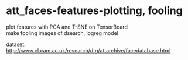 # att_faces-features-plotting, fooling
plot features with PCA and T-SNE on TensorBoard  
make fooling images of dsearch, logreg model  
  
dataset: http://www.cl.cam.ac.uk/research/dtg/attarchive/facedatabase.html 
